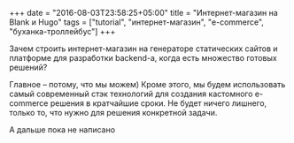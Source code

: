 +++
date = "2016-08-03T23:58:25+05:00"
title = "Интернет-магазин на Blank и Hugo"
tags = ["tutorial", "интернет-магазин", "e-commerce", "буханка-троллейбус"]
+++

Зачем строить интернет-магазин на генераторе статических сайтов и платформе для разработки backend-а, когда есть
множество готовых решений?

Главное – потому, что мы можем) Кроме этого, мы будем использовать самый современный стэк технологий для создания кастомного
e-commerce решения в кратчайшие сроки. Не будет ничего лишнего, только то, что нужно для решения конкретной задачи.
<!--more-->
А дальше пока не написано